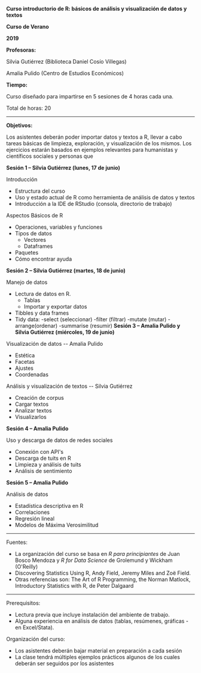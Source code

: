 **Curso introductorio de R: básicos de análisis y visualización de datos y textos**

**Curso de Verano**

**2019**

**Profesoras:**

Silvia Gutiérrez (Biblioteca Daniel Cosío Villegas)

Amalia Pulido (Centro de Estudios Económicos)

**Tiempo:**

Curso diseñado para impartirse en 5 sesiones de 4 horas cada una.

Total de horas: 20

** **

**Objetivos:**

Los asistentes deberán poder importar datos y textos a R, llevar a cabo tareas básicas de limpieza, exploración, y visualización de los mismos. Los ejercicios estarán basados en ejemplos relevantes para humanistas y científicos sociales y personas que

**Sesión 1 – Silvia Gutiérrez (lunes, 17 de junio)**

Introducción

- Estructura del curso
- Uso y estado actual de R como herramienta de análisis de datos y textos
- Introducción a la IDE de RStudio (consola, directorio de trabajo)

Aspectos Básicos de R

- Operaciones, variables y funciones
- Tipos de datos
  - Vectores
  - Dataframes
- Paquetes
- Cómo encontrar ayuda

**Sesión 2 –  Silvia Gutiérrez (martes, 18 de junio)**

Manejo de datos

- Lectura de datos en R.
  - Tablas
  - Importar y exportar datos
- Tibbles y data frames
- Tidy data:
  -select (seleccionar)
  -filter (filtrar)
  -mutate (mutar)
  -arrange(ordenar)
  -summarise (resumir)
**Sesión 3 – Amalia Pulido y Silvia Gutiérrez (miércoles, 19 de junio)**

Visualización de datos -- Amalia Pulido

- Estética
- Facetas
- Ajustes
- Coordenadas

Análisis y visualización de textos -- Silvia Gutiérrez

- Creación de corpus
- Cargar textos
- Analizar textos
- Visualizarlos

**Sesión 4 – Amalia Pulido**

Uso y descarga de datos de redes sociales

- Conexión con API&#39;s
- Descarga de tuits en R
- Limpieza y análisis de tuits
- Análisis de sentimiento

**Sesión 5 – Amalia Pulido**

Análisis de datos

- Estadística descriptiva en R
- Correlaciones
- Regresión lineal
- Modelos de Máxima Verosimilitud

-----

 Fuentes:

- La organización del curso se basa en _R para principiantes_ de Juan Bosco Mendoza y _R for Data Science_ de Grolemund y Wickham (O&#39;Reilly)
- Discovering Statistics Using R, Andy Field, Jeremy Miles and Zoë Field.
- Otras referencias son: The Art of R Programming, the Norman Matlock, Introductory Statistics with R, de Peter Dalgaard

-----

Prerequisitos:

-  Lectura previa que incluye instalación del ambiente de trabajo.
-  Alguna experiencia en análisis de datos (tablas, resúmenes, gráficas - en Excel/Stata).

 Organización del curso:

- Los asistentes deberán bajar material en preparación a cada sesión
- La clase tendrá múltiples ejemplos prácticos algunos de los cuales deberán ser seguidos por los asistentes
